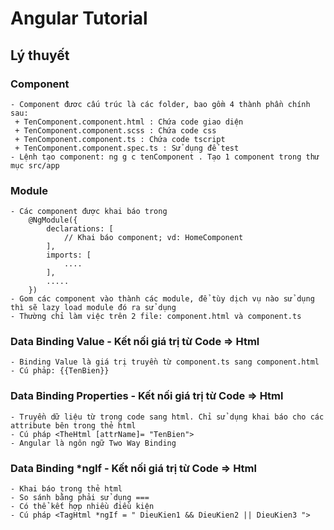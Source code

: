 # Angular Tutorial
## Lý thuyết
### Component
```
- Component đươc cấu trúc là các folder, bao gồm 4 thành phần chính sau:
 + TenComponent.component.html : Chứa code giao diện
 + TenComponent.component.scss : Chứa code css
 + TenComponent.component.ts : Chứa code tscript
 + TenComponent.component.spec.ts : Sử dụng để test
- Lệnh tạo component: ng g c tenComponent . Tạo 1 component trong thư mục src/app
```
### Module
```
- Các component được khai báo trong
    @NgModule({
        declarations: [
            // Khai báo component; vd: HomeComponent
        ],
        imports: [
            ....
        ],
        .....
    })
- Gom các component vào thành các module, để tùy dịch vụ nào sử dụng thì sẽ lazy load module đó ra sử dụng    
- Thường chỉ làm việc trên 2 file: component.html và component.ts
```
### Data Binding Value - Kết nối giá trị từ Code => Html
```
- Binding Value là giá trị truyền từ component.ts sang component.html
- Cú phảp: {{TenBien}}
```
### Data Binding Properties - Kết nối giá trị từ Code => Html
```
- Truyền dữ liệu từ trong code sang html. Chỉ sử dụng khai báo cho các attribute bên trong thẻ html
- Cú pháp <TheHtml [attrName]= "TenBien">
- Angular là ngôn ngữ Two Way Binding
```
### Data Binding *ngIf - Kết nối giá trị từ Code => Html
```
- Khai báo trong thẻ html
- So sánh bằng phải sử dụng ===
- Có thể kết hợp nhiều điều kiện
- Cú pháp <TagHtml *ngIf = " DieuKien1 && DieuKien2 || DieuKien3 ">
```
